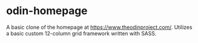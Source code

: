 # odin-homepage

A basic clone of the homepage at https://www.theodinproject.com/. Utilizes a basic custom 12-column grid framework written with SASS.
